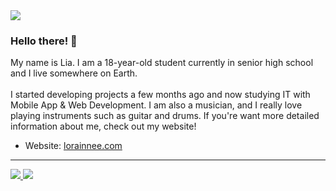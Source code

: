 <img src="https://discord.c99.nl/widget/theme-4/778399294125899836.png">

### Hello there! 👋
My name is Lia. I am a 18-year-old student currently in senior high school and I live somewhere on Earth.
<br><br>
I started developing projects a few months ago and now studying IT with Mobile App & Web Development. I am also a musician, and I really love playing instruments such as guitar and drums. If you're want more detailed information about me, check out my website!

- Website: [lorainnee.com](https://lorainnee.com/)

---

<a href="https://github.com/cosmxc">
  <img src="https://github-readme-stats.vercel.app/api?username=cosmxc&count_private=true&hide_border=true&show_icons=true&include_all_commits=true&bg_color=0d1117&title_color=87b4bf&text_color=FFFFFF&icon_color=87b4bf">
<img src="https://github-readme-stats.vercel.app/api/top-langs/?username=cosmxc&theme=nord&hide_border=true&bg_color=0d1117&border_radius=6&title_color=87b4bf">
</a>
